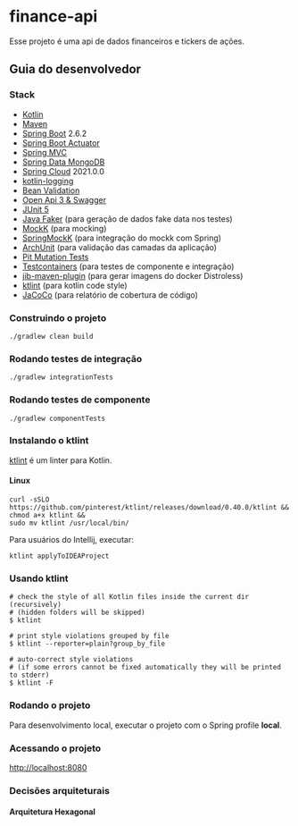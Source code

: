 # finance-api

Esse projeto é uma api de dados financeiros e tickers de ações.

## Guia do desenvolvedor
### Stack

* [Kotlin](https://kotlinlang.org)
* [Maven](https://maven.apache.org)
* [Spring Boot](https://spring.io/projects/spring-boot) 2.6.2
* [Spring Boot Actuator](https://docs.spring.io/spring-boot/docs/current/reference/html/production-ready-features.html)
* [Spring MVC](https://docs.spring.io/spring-framework/docs/current/reference/html/web.html#spring-web)
* [Spring Data MongoDB](https://spring.io/projects/spring-data-mongodb)
* [Spring Cloud](https://spring.io/projects/spring-cloud) 2021.0.0
* [kotlin-logging](https://github.com/MicroUtils/kotlin-logging)
* [Bean Validation](https://beanvalidation.org)
* [Open Api 3 & Swagger](https://springdoc.org)
* [JUnit 5](https://junit.org/junit5/)
* [Java Faker](https://github.com/DiUS/java-faker) (para geração de dados fake data nos testes)
* [MockK](https://mockk.io) (para mocking)
* [SpringMockK](https://github.com/Ninja-Squad/springmockk) (para integração do mockk com Spring)
* [ArchUnit](https://www.archunit.org) (para validação das camadas da aplicação)
* [Pit Mutation Tests](https://pitest.org)
* [Testcontainers](https://www.testcontainers.org) (para testes de componente e integração)
* [jib-maven-plugin](https://github.com/GoogleContainerTools/jib/tree/master/jib-maven-plugin) (para gerar imagens do docker Distroless)
* [ktlint](https://github.com/pinterest/ktlint) (para kotlin code style)
* [JaCoCo](https://www.eclemma.org/jacoco/) (para relatório de cobertura de código)

### Construindo o projeto
```shell
./gradlew clean build 
```
### Rodando testes de integração
```shell
./gradlew integrationTests 
```
### Rodando testes de componente
```shell
./gradlew componentTests
```

### Instalando o ktlint
[ktlint](https://github.com/pinterest/ktlint) é um linter para Kotlin.

#### Linux
```
curl -sSLO https://github.com/pinterest/ktlint/releases/download/0.40.0/ktlint &&
chmod a+x ktlint &&
sudo mv ktlint /usr/local/bin/
```

Para usuários do Intellij, executar:
```
ktlint applyToIDEAProject
```

### Usando ktlint
```
# check the style of all Kotlin files inside the current dir (recursively)
# (hidden folders will be skipped)
$ ktlint

# print style violations grouped by file
$ ktlint --reporter=plain?group_by_file

# auto-correct style violations
# (if some errors cannot be fixed automatically they will be printed to stderr) 
$ ktlint -F
```

### Rodando o projeto
Para desenvolvimento local, executar o projeto com o Spring profile **local**.

### Acessando o projeto
[http://localhost:8080](http://localhost:8080)

### Decisões arquiteturais
#### Arquitetura Hexagonal
